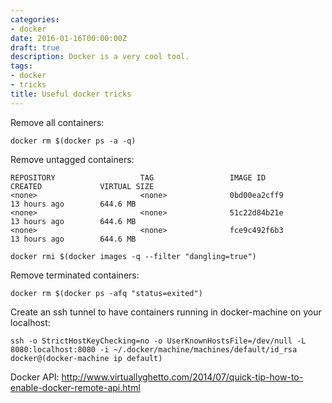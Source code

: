 ```yaml
---
categories:
- docker
date: 2016-01-16T00:00:00Z
draft: true
description: Docker is a very cool tool.
tags:
- docker
- tricks
title: Useful docker tricks
---
```


Remove all containers:

```
docker rm $(docker ps -a -q)
```

Remove untagged containers:

```
REPOSITORY                   TAG                 IMAGE ID            CREATED             VIRTUAL SIZE
<none>                       <none>              0bd00ea2cff9        13 hours ago        644.6 MB
<none>                       <none>              51c22d84b21e        13 hours ago        644.6 MB
<none>                       <none>              fce9c492f6b3        13 hours ago        644.6 MB
```

```
docker rmi $(docker images -q --filter "dangling=true")
```

Remove terminated containers:

```
docker rm $(docker ps -afq "status=exited")
```

Create an ssh tunnel to have containers running in docker-machine on your localhost:

```
ssh -o StrictHostKeyChecking=no -o UserKnownHostsFile=/dev/null -L 8080:localhost:8080 -i ~/.docker/machine/machines/default/id_rsa docker@(docker-machine ip default)
```

Docker API:
http://www.virtuallyghetto.com/2014/07/quick-tip-how-to-enable-docker-remote-api.html
